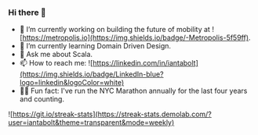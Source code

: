 ### Hi there 👋

- 🔭 I’m currently working on building the future of mobility at ![https://metropolis.io](https://img.shields.io/badge/-Metropolis-5f59ff).
- 🌱 I’m currently learning Domain Driven Design.
- 💬 Ask me about Scala.
- 📫 How to reach me: ![https://linkedin.com/in/iantabolt](https://img.shields.io/badge/LinkedIn-blue?logo=linkedin&logoColor=white)
- 🏃‍♂️ Fun fact: I've run the NYC Marathon annually for the last four years and counting.

![https://git.io/streak-stats](https://streak-stats.demolab.com/?user=iantabolt&theme=transparent&mode=weekly)
